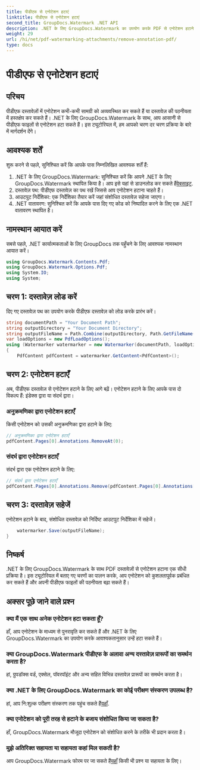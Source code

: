 ```yaml
---
title: पीडीएफ से एनोटेशन हटाएं
linktitle: पीडीएफ से एनोटेशन हटाएं
second_title: GroupDocs.Watermark .NET API
description: .NET के लिए GroupDocs.Watermark का उपयोग करके PDF से एनोटेशन हटाने का तरीका जानें। दस्तावेज़ की पठनीयता को सहजता से बढ़ाएँ।
weight: 29
url: /hi/net/pdf-watermarking-attachments/remove-annotation-pdf/
type: docs
---
```

# पीडीएफ से एनोटेशन हटाएं

## परिचय
पीडीएफ दस्तावेज़ों में एनोटेशन कभी-कभी सामग्री को अव्यवस्थित कर सकते हैं या दस्तावेज़ की पठनीयता में हस्तक्षेप कर सकते हैं। .NET के लिए GroupDocs.Watermark के साथ, आप आसानी से पीडीएफ फाइलों से एनोटेशन हटा सकते हैं। इस ट्यूटोरियल में, हम आपको चरण दर चरण प्रक्रिया के बारे में मार्गदर्शन देंगे।
## आवश्यक शर्तें
शुरू करने से पहले, सुनिश्चित करें कि आपके पास निम्नलिखित आवश्यक शर्तें हैं:
1.  .NET के लिए GroupDocs.Watermark: सुनिश्चित करें कि आपने .NET के लिए GroupDocs.Watermark स्थापित किया है। आप इसे यहां से डाउनलोड कर सकते हैं[वेबसाइट](https://releases.groupdocs.com/Watermark/net/).
2. दस्तावेज़ पथ: पीडीएफ दस्तावेज़ का पथ रखें जिससे आप एनोटेशन हटाना चाहते हैं।
3. आउटपुट निर्देशिका: एक निर्देशिका तैयार करें जहां संशोधित दस्तावेज़ सहेजा जाएगा।
4. .NET वातावरण: सुनिश्चित करें कि आपके पास दिए गए कोड को निष्पादित करने के लिए एक .NET वातावरण स्थापित है।

## नामस्थान आयात करें
सबसे पहले, .NET कार्यात्मकताओं के लिए GroupDocs तक पहुँचने के लिए आवश्यक नामस्थान आयात करें।
```csharp
using GroupDocs.Watermark.Contents.Pdf;
using GroupDocs.Watermark.Options.Pdf;
using System.IO;
using System;
```
## चरण 1: दस्तावेज़ लोड करें
दिए गए दस्तावेज़ पथ का उपयोग करके पीडीएफ दस्तावेज़ को लोड करके प्रारंभ करें।
```csharp
string documentPath = "Your Document Path";
string outputDirectory = "Your Document Directory";
string outputFileName = Path.Combine(outputDirectory, Path.GetFileName(documentPath));
var loadOptions = new PdfLoadOptions();
using (Watermarker watermarker = new Watermarker(documentPath, loadOptions))
{
    PdfContent pdfContent = watermarker.GetContent<PdfContent>();
```
## चरण 2: एनोटेशन हटाएँ
अब, पीडीएफ दस्तावेज़ से एनोटेशन हटाने के लिए आगे बढ़ें। एनोटेशन हटाने के लिए आपके पास दो विकल्प हैं: इंडेक्स द्वारा या संदर्भ द्वारा।
### अनुक्रमणिका द्वारा एनोटेशन हटाएँ
किसी एनोटेशन को उसकी अनुक्रमणिका द्वारा हटाने के लिए:
```csharp
// अनुक्रमणिका द्वारा एनोटेशन हटाएँ
pdfContent.Pages[0].Annotations.RemoveAt(0);
```
### संदर्भ द्वारा एनोटेशन हटाएँ
संदर्भ द्वारा एक एनोटेशन हटाने के लिए:
```csharp
// संदर्भ द्वारा एनोटेशन हटाएँ
pdfContent.Pages[0].Annotations.Remove(pdfContent.Pages[0].Annotations[0]);
```
## चरण 3: दस्तावेज़ सहेजें
एनोटेशन हटाने के बाद, संशोधित दस्तावेज़ को निर्दिष्ट आउटपुट निर्देशिका में सहेजें।
```csharp
    watermarker.Save(outputFileName);
}
```

## निष्कर्ष
.NET के लिए GroupDocs.Watermark के साथ PDF दस्तावेज़ों से एनोटेशन हटाना एक सीधी प्रक्रिया है। इस ट्यूटोरियल में बताए गए चरणों का पालन करके, आप एनोटेशन को कुशलतापूर्वक प्रबंधित कर सकते हैं और अपनी पीडीएफ फाइलों की पठनीयता बढ़ा सकते हैं।
## अक्सर पूछे जाने वाले प्रश्न
### क्या मैं एक साथ अनेक एनोटेशन हटा सकता हूँ?
हाँ, आप एनोटेशन के माध्यम से पुनरावृति कर सकते हैं और .NET के लिए GroupDocs.Watermark का उपयोग करके आवश्यकतानुसार उन्हें हटा सकते हैं।
### क्या GroupDocs.Watermark पीडीएफ के अलावा अन्य दस्तावेज़ प्रारूपों का समर्थन करता है?
हां, ग्रुपडॉक्स वर्ड, एक्सेल, पॉवरपॉइंट और अन्य सहित विभिन्न दस्तावेज़ प्रारूपों का समर्थन करता है।
### क्या .NET के लिए GroupDocs.Watermark का कोई परीक्षण संस्करण उपलब्ध है?
 हां, आप नि:शुल्क परीक्षण संस्करण तक पहुंच सकते हैं[यहाँ](https://releases.groupdocs.com/).
### क्या एनोटेशन को पूरी तरह से हटाने के बजाय संशोधित किया जा सकता है?
हाँ, GroupDocs.Watermark मौजूदा एनोटेशन को संशोधित करने के तरीके भी प्रदान करता है।
### मुझे अतिरिक्त सहायता या सहायता कहां मिल सकती है?
 आप GroupDocs.Watermark फोरम पर जा सकते हैं[यहाँ](https://forum.groupdocs.com/c/watermark/19) किसी भी प्रश्न या सहायता के लिए।